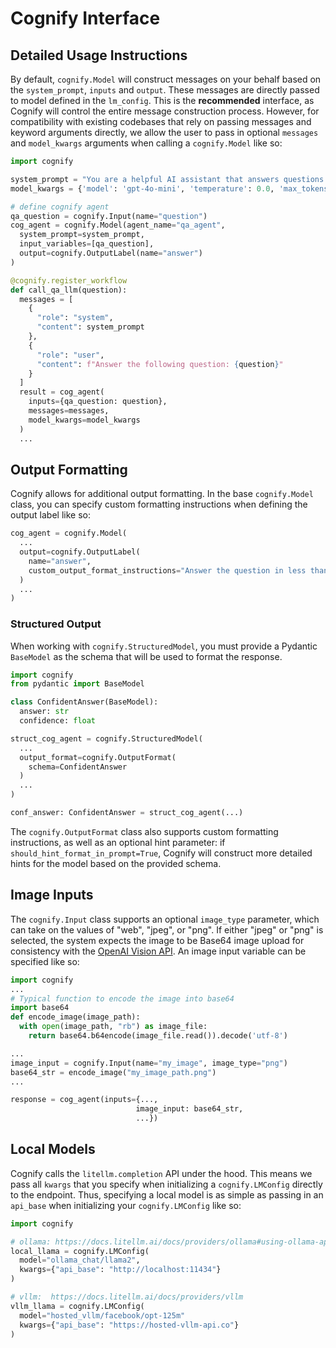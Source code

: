 # Cognify Interface

## Detailed Usage Instructions

By default, `cognify.Model` will construct messages on your behalf based on the `system_prompt`, `inputs` and `output`. These messages are directly passed to model defined in the `lm_config`. This is the **recommended** interface, as Cognify will control the entire message construction process. However, for compatibility with existing codebases that rely on passing messages and keyword arguments directly, we allow the user to pass in optional `messages` and `model_kwargs` arguments when calling a `cognify.Model` like so:


```python
import cognify

system_prompt = "You are a helpful AI assistant that answers questions."
model_kwargs = {'model': 'gpt-4o-mini', 'temperature': 0.0, 'max_tokens': 100}

# define cognify agent
qa_question = cognify.Input(name="question")
cog_agent = cognify.Model(agent_name="qa_agent",
  system_prompt=system_prompt,
  input_variables=[qa_question],
  output=cognify.OutputLabel(name="answer")
)

@cognify.register_workflow
def call_qa_llm(question):
  messages = [
    {
      "role": "system",
      "content": system_prompt
    },
    {
      "role": "user",
      "content": f"Answer the following question: {question}"
    }
  ]
  result = cog_agent(
    inputs={qa_question: question}, 
    messages=messages, 
    model_kwargs=model_kwargs
  )
  ...
```

## Output Formatting

Cognify allows for additional output formatting. In the base `cognify.Model` class, you can specify custom formatting instructions when defining the output label like so:
```python
cog_agent = cognify.Model(
  ...
  output=cognify.OutputLabel(
    name="answer", 
    custom_output_format_instructions="Answer the question in less than 10 words."
  )
  ...
)
```

### Structured Output

When working with `cognify.StructuredModel`, you must provide a Pydantic `BaseModel` as the schema that will be used to format the response.
```python
import cognify
from pydantic import BaseModel

class ConfidentAnswer(BaseModel):
  answer: str
  confidence: float

struct_cog_agent = cognify.StructuredModel(
  ...
  output_format=cognify.OutputFormat(
    schema=ConfidentAnswer
  )
  ...
)

conf_answer: ConfidentAnswer = struct_cog_agent(...)
```

The `cognify.OutputFormat` class also supports custom formatting instructions, as well as an optional hint parameter: if `should_hint_format_in_prompt=True`, Cognify will construct more detailed hints for the model based on the provided schema.

## Image Inputs

The `cognify.Input` class supports an optional `image_type` parameter, which can take on the values of "web", "jpeg", or "png". If either "jpeg" or "png" is selected, the system expects the image to be Base64 image upload for consistency with the [OpenAI Vision API](https://platform.openai.com/docs/guides/vision). An image input variable can be specified like so:
```python
import cognify
...
# Typical function to encode the image into base64
import base64
def encode_image(image_path):
  with open(image_path, "rb") as image_file:
    return base64.b64encode(image_file.read()).decode('utf-8')

...
image_input = cognify.Input(name="my_image", image_type="png")
base64_str = encode_image("my_image_path.png")
...

response = cog_agent(inputs={..., 
                            image_input: base64_str, 
                            ...})
```

## Local Models

Cognify calls the `litellm.completion` API under the hood. This means we pass all `kwargs` that you specify when initializing a `cognify.LMConfig` directly to the endpoint. Thus, specifying a local model is as simple as passing in an `api_base` when initializing your `cognify.LMConfig` like so:

```python
import cognify

# ollama: https://docs.litellm.ai/docs/providers/ollama#using-ollama-apichat
local_llama = cognify.LMConfig(
  model="ollama_chat/llama2",
  kwargs={"api_base": "http://localhost:11434"}
)

# vllm:  https://docs.litellm.ai/docs/providers/vllm
vllm_llama = cognify.LMConfig(
  model="hosted_vllm/facebook/opt-125m"
  kwargs={"api_base": "https://hosted-vllm-api.co"}
)